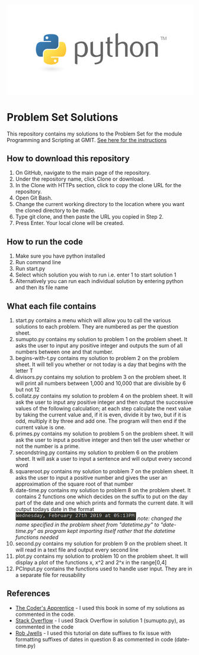 ![Python Banner](/images/python-banner.jpg)
# Problem Set Solutions

This repository contains my solutions to the Problem Set for the module Programming and Scripting at GMIT.
[See here for the instructions](https://github.com/ianmcloughlin/problems-pands-2019/raw/master/problems.pdf)

## How to download this repository

1. On GitHub, navigate to the main page of the repository.
2. Under the repository name, click Clone or download.
3. In the Clone with HTTPs section, click to copy the clone URL for the repository.
4. Open Git Bash.
5. Change the current working directory to the location where you want the cloned directory to be made.
6. Type git clone, and then paste the URL you copied in Step 2.
7. Press Enter. Your local clone will be created.

## How to run the code

1. Make sure you have python installed
2. Run command line
2. Run start.py 
3. Select which solution you wish to run i.e. enter 1 to start solution 1
4. Alternatively you can run each individual solution by entering python and then its file name 

## What each file contains

1. start.py contains a menu which will allow you to call the various solutions to each problem. They are numbered as per the question sheet.
2. sumupto.py contains my solution to problem 1 on the problem sheet. It asks the user to input any positive integer and outputs the sum of all numbers between one and that number.
3. begins-with-t.py contains my solution to problem 2 on the problem sheet. It will tell you whether or not today is a day that begins with the letter T
4. divisors.py contains my solution to problem 3 on the problem sheet. It will print all numbers between 1,000 and 10,000 that are divisible by 6 but not 12
5. collatz.py contains my solution to problem 4 on the problem sheet. It will ask the user to input any positive integer and then output the successive values of the following calculation; at each step calculate the next value
by taking the current value and, if it is even, divide it by two, but if it is odd, multiply it by three and add one. The program will then end if the current value is one.
6. primes.py contains my solution to problem 5 on the problem sheet. It will ask the user to input a positive integer and then tell the user whether or not the number is a prime.
7. secondstring.py contains my solution to problem 6 on the problem sheet. It will ask a user to input a sentence and will output every second word
8. squareroot.py contains my solution to problem 7 on the problem sheet. It asks the user to input a positive number and gives the user an approximation of the square root of that number
9. date-time.py contains my solution to problem 8 on the problem sheet. It contains 2 functions one which decides on the suffix to put on the day part of the date and one which prints and formats the current date. It will output todays date in the format 
![Code Example](/images/date-time-example.PNG)
*note: changed the name specified in the problem sheet from "datetime.py" to "date-time.py" as program kept importing itself rather that the datetime functions needed*
10. second.py contains my solution for problem 9 on the problem sheet. It will read in a text file and output every second line
11. plot.py contains my solution to problem 10 on the problem sheet. It will display a plot of the functions x, x^2 and 2^x in the range[0,4]
12. PCInput.py contains the functions used to handle user input. They are in a separate file for reusability

## References
* [The Coder's Apprentice](http://www.spronck.net/pythonbook/index.xhtml) - I used this book in some of my solutions as commented in the code.
* [Stack Overflow](https://stackoverflow.com) - I used Stack Overflow in solution 1 (sumupto.py), as commented in the code
* [Rob Jwells](https://www.robjwells.com/2013/10/date-suffixes-in-python/) - I used this tutorial on date suffixes to fix issue with formatting suffixes of dates in question 8 as commented in code (date-time.py)